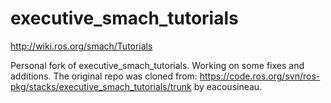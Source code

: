 executive_smach_tutorials
=========================
http://wiki.ros.org/smach/Tutorials

Personal fork of executive_smach_tutorials. Working on some fixes and additions. 
The original repo was cloned from: https://code.ros.org/svn/ros-pkg/stacks/executive_smach_tutorials/trunk by eacousineau.
